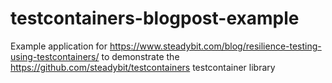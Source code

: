 # testcontainers-blogpost-example

Example application for https://www.steadybit.com/blog/resilience-testing-using-testcontainers/ to demonstrate the https://github.com/steadybit/testcontainers testcontainer library
